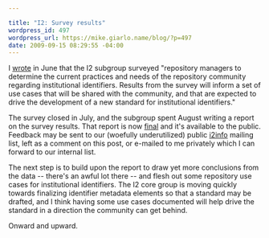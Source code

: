 ```yaml
---

title: "I2: Survey results"
wordpress_id: 497
wordpress_url: https://mike.giarlo.name/blog/?p=497
date: 2009-09-15 08:29:55 -04:00
---
```

I <a href="https://mike.giarlo.name/blog/2009/06/20/i2-survey/">wrote</a> in June that the I2 subgroup surveyed "repository managers to determine the current practices and needs of the repository community regarding institutional identifiers. Results from the survey will inform a set of use cases that will be shared with the community, and that are expected to drive the development of a new standard for institutional identifiers."

The survey closed in July, and the subgroup spent August writing a report on the survey results.  That report is now <a href="http://www.niso.org/apps/group_public/document.php?document_id=2773">final</a> and it's available to the public.  Feedback may be sent to our (woefully underutilized) public <a href="http://www.niso.org/lists/i2info/">i2info</a> mailing list, left as a comment on this post, or e-mailed to me privately which I can forward to our internal list.

The next step is to build upon the report to draw yet more conclusions from the data -- there's an awful lot there -- and flesh out some repository use cases for institutional identifiers.  The I2 core group is moving quickly towards finalizing identifier metadata elements so that a standard may be drafted, and I think having some use cases documented will help drive the standard in a direction the community can get behind.

Onward and upward.
